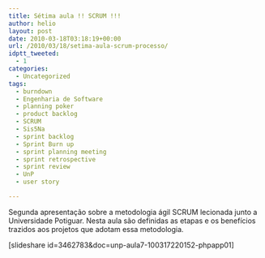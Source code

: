 ```yaml
---
title: Sétima aula !! SCRUM !!!
author: helio
layout: post
date: 2010-03-18T03:18:19+00:00
url: /2010/03/18/setima-aula-scrum-processo/
idptt_tweeted:
  - 1
categories:
  - Uncategorized
tags:
  - burndown
  - Engenharia de Software
  - planning poker
  - product backlog
  - SCRUM
  - Sis5Na
  - sprint backlog
  - Sprint Burn up
  - sprint planning meeting
  - sprint retrospective
  - sprint review
  - UnP
  - user story

---
```

Segunda apresentação sobre a metodologia ágil SCRUM lecionada junto a Universidade Potiguar. Nesta aula são definidas as etapas e os benefícios trazidos aos projetos que adotam essa metodologia.

[slideshare id=3462783&doc=unp-aula7-100317220152-phpapp01]